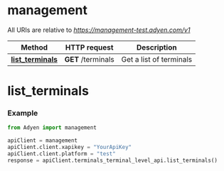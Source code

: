 # management

All URIs are relative to *https://management-test.adyen.com/v1*

Method | HTTP request | Description
------------- | ------------- | -------------
[**list_terminals**](TerminalsTerminalLevelApi.md#list_terminals) | **GET** /terminals | Get a list of terminals




# list_terminals
### Example

```python
from Adyen import management

apiClient = management
apiClient.client.xapikey = "YourApiKey"
apiClient.client.platform = "test"
response = apiClient.terminals_terminal_level_api.list_terminals()

```


